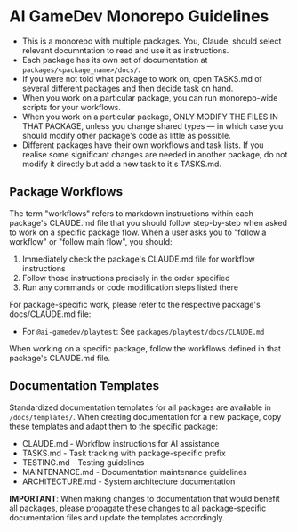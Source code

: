# AI GameDev Monorepo Guidelines

* This is a monorepo with multiple packages. You, Claude, should select relevant documntation to read and use it as instructions.
* Each package has its own set of documentation at `packages/<package_name>/docs/`.
* If you were not told what package to work on, open TASKS.md of several different packages and then decide task on hand.
* When you work on a particular package, you can run monorepo-wide scripts for your workflows.
* When you work on a particular package, ONLY MODIFY THE FILES IN THAT PACKAGE, unless you change shared types — in which case you should modify other package's code as little as possible.
* Different packages have their own workflows and task lists. If you realise some significant changes are needed in another package, do not modify it directly but add a new task to it's TASKS.md.

## Package Workflows

The term "workflows" refers to markdown instructions within each package's CLAUDE.md file that you should follow step-by-step when asked to work on a specific package flow. When a user asks you to "follow a workflow" or "follow main flow", you should:

1. Immediately check the package's CLAUDE.md file for workflow instructions
2. Follow those instructions precisely in the order specified
3. Run any commands or code modification steps listed there

For package-specific work, please refer to the respective package's docs/CLAUDE.md file:

- For `@ai-gamedev/playtest`: See `packages/playtest/docs/CLAUDE.md`

When working on a specific package, follow the workflows defined in that package's CLAUDE.md file.

## Documentation Templates

Standardized documentation templates for all packages are available in `/docs/templates/`. When creating documentation for a new package, copy these templates and adapt them to the specific package:

- CLAUDE.md - Workflow instructions for AI assistance
- TASKS.md - Task tracking with package-specific prefix
- TESTING.md - Testing guidelines
- MAINTENANCE.md - Documentation maintenance guidelines
- ARCHITECTURE.md - System architecture documentation

**IMPORTANT**: When making changes to documentation that would benefit all packages, please propagate these changes to all package-specific documentation files and update the templates accordingly.